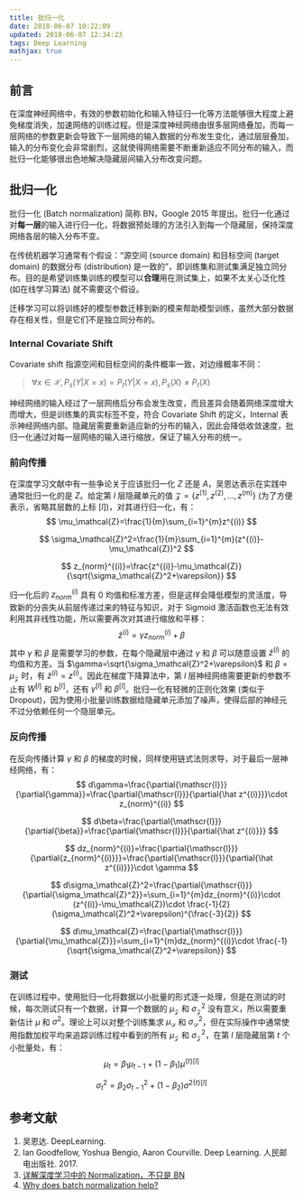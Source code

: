 ```yaml
---
title: 批归一化
date: 2018-06-07 10:22:09
updated: 2018-06-07 12:34:23
tags: Deep Learning
mathjax: true
---
```


## 前言

在深度神经网络中，有效的参数初始化和输入特征归一化等方法能够很大程度上避免梯度消失，加速网络的训练过程。但是深度神经网络由很多层网络叠加，而每一层网络的参数更新会导致下一层网络的输入数据的分布发生变化，通过层层叠加，输入的分布变化会非常剧烈，这就使得网络需要不断重新适应不同分布的输入，而批归一化能够很出色地解决隐藏层间输入分布改变问题。

<!-- more -->

## 批归一化

批归一化 (Batch normalization) 简称 BN，Google 2015 年提出。批归一化通过对**每一层**的输入进行归一化，将数据预处理的方法引入到每一个隐藏层，保持深度网络各层的输入分布不变。

在传统机器学习通常有个假设：“源空间 (source domain) 和目标空间 (target domain) 的数据分布 (distribution) 是一致的”，即训练集和测试集满足独立同分布。目的是希望训练集训练的模型可以**合理**用在测试集上，如果不太关心泛化性 (如在线学习算法) 就不需要这个假设。

迁移学习可以将训练好的模型参数迁移到新的模来帮助模型训练，虽然大部分数据存在相关性，但是它们不是独立同分布的。

### Internal Covariate Shift

 Covariate shift 指源空间和目标空间的条件概率一致，对边缘概率不同：

> $\forall x \in \mathcal{X}, P_s(Y|X=x)=P_t(Y|X=x), P_s(X) \neq P_t(X)$

神经网络的输入经过了一层网络后分布会发生改变，而且差异会随着网络深度增大而增大，但是训练集的真实标签不变，符合 Covariate Shift 的定义，Internal 表示神经网络内部。隐藏层需要重新适应新的分布的输入，因此会降低收敛速度，批归一化通过对每一层网络的输入进行缩放，保证了输入分布的统一。

### 前向传播

在深度学习文献中有一些争论关于应该批归一化 $Z$ 还是 $A$，吴恩达表示在实践中通常批归一化的是 $Z$。给定第 $l$ 层隐藏单元的值 $\mathcal{Z}=\lbrace z^{(1)}, z^{(2)}, …, z^{(m)}\rbrace$ (为了方便表示，省略其层数的上标 $[l]$)，对其进行归一化，有：
$$
\mu_\mathcal{Z}=\frac{1}{m}\sum_{i=1}^{m}z^{(i)}
$$

$$
\sigma_\mathcal{Z}^2=\frac{1}{m}\sum_{i=1}^{m}(z^{(i)}-\mu_\mathcal{Z})^2
$$

$$
z_{norm}^{(i)}=\frac{z^{(i)}-\mu_\mathcal{Z}}{\sqrt{\sigma_\mathcal{Z}^2+\varepsilon}}
$$

归一化后的 $z_{norm}^{(i)}$ 具有 0 均值和标准方差，但是这样会降低模型的灵活度，导致新的分丧失从前层传递过来的特征与知识，对于 Sigmoid 激活函数也无法有效利用其非线性功能，所以需要再次对其进行缩放和平移：
$$
\hat z^{(i)}=\gamma z_{norm}^{(i)}+\beta
$$
其中 $\gamma$ 和 $\beta$ 是需要学习的参数，在每个隐藏层中通过 $\gamma$ 和 $\beta$ 可以随意设置 $\hat z^{(i)}$ 的均值和方差。当 $\gamma=\sqrt{\sigma_\mathcal{Z}^2+\varepsilon}$ 和 $\beta=\mu_\mathcal{Z}$ 时，有 $\hat z^{(i)}=z^{(i)}$。因此在梯度下降算法中，第 $l$ 层神经网络需要更新的参数不止有 $W^{[l]}$ 和 $b^{[l]}$，还有 $\gamma^{[l]}$ 和 $\beta^{[l]}$。批归一化有轻微的正则化效果 (类似于 Dropout)，因为使用小批量训练数据给隐藏单元添加了噪声，使得后部的神经元不过分依赖任何一个隐层单元。

### 反向传播

在反向传播计算 $\gamma$ 和 $\beta$ 的梯度的时候，同样使用链式法则求导，对于最后一层神经网络，有：
$$
d\gamma=\frac{\partial{\mathscr{l}}}{\partial{\gamma}}=\frac{\partial{\mathscr{l}}}{\partial{\hat z^{(i)}}}\cdot z_{norm}^{(i)}
$$

$$
d\beta=\frac{\partial{\mathscr{l}}}{\partial{\beta}}=\frac{\partial{\mathscr{l}}}{\partial{\hat z^{(i)}}}
$$

$$
dz_{norm}^{(i)}=\frac{\partial{\mathscr{l}}}{\partial{z_{norm}^{(i)}}}=\frac{\partial{\mathscr{l}}}{\partial{\hat z^{(i)}}}\cdot \gamma
$$

$$
d\sigma_\mathcal{Z}^2=\frac{\partial{\mathscr{l}}}{\partial{\sigma_\mathcal{Z}^2}}=\sum_{i=1}^{m}dz_{norm}^{(i)}\cdot (z^{(i)}-\mu_\mathcal{Z})\cdot \frac{-1}{2}(\sigma_\mathcal{Z}^2+\varepsilon)^{\frac{-3}{2}}
$$

$$
d\mu_\mathcal{Z}=\frac{\partial{\mathscr{l}}}{\partial{\mu_\mathcal{Z}}}=\sum_{i=1}^{m}dz_{norm}^{(i)}\cdot \frac{-1}{\sqrt{\sigma_\mathcal{Z}^2+\varepsilon}}
$$

### 测试

在训练过程中，使用批归一化将数据以小批量的形式逐一处理，但是在测试的时候，每次测试只有一个数据，计算一个数据的 $\mu_\mathcal{Z}$ 和 $\sigma_\mathcal{Z}^2$ 没有意义，所以需要重新估计 $\mu$ 和 $\sigma^2$。理论上可以对整个训练集求 $\mu_\mathcal{D}$ 和 $\sigma_\mathcal{D}^2$，但在实际操作中通常使用指数加权平均来追踪训练过程中看到的所有 $\mu_\mathcal{Z}$ 和 $\sigma_\mathcal{Z}^2$，在第 $l$ 层隐藏层第 $t$ 个小批量处，有：
$$
\mu_t=\beta_1\mu_{t-1}+(1-\beta_1)\mu^{\lbrace t\rbrace[l]}
$$

$$
\sigma_t^2=\beta_2 \sigma_{t-1}^2+(1-\beta_2)\sigma^{2\lbrace t\rbrace[l]}
$$

## 参考文献

1. 吴恩达. DeepLearning. 
2. lan Goodfellow, Yoshua Bengio, Aaron Courville. Deep Learning. 人民邮电出版社. 2017.
3. [详解深度学习中的 Normalization，不只是 BN](https://zhuanlan.zhihu.com/p/33173246)
4. [Why does batch normalization help?](https://www.quora.com/Why-does-batch-normalization-help)